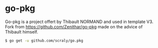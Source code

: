 # go-pkg

Go-pkg is a project offert by Thibault NORMAND and used in template V3.
Fork from https://github.com/Zenithar/go-pkg made on the advice of Thibault himself.

```sh
$ go get -u github.com/scraly/go.pkg
```